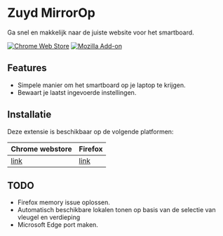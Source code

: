 # Zuyd MirrorOp

Ga snel en makkelijk naar de juiste website voor het smartboard.  

[![Chrome Web Store](https://img.shields.io/chrome-web-store/v/cjnhfanldejdcbepeobokiciojhbbgmk?color=informational&label=Chrome%20Web%20Store&style=for-the-badge)](https://chrome.google.com/webstore/detail/zuydop/cjnhfanldejdcbepeobokiciojhbbgmk)
[![Mozilla Add-on](https://img.shields.io/amo/v/zuydop?color=informational&style=for-the-badge)](https://addons.mozilla.org/nl/firefox/addon/zuydop/)

## Features

- Simpele manier om het smartboard op je laptop te krijgen.
- Bewaart je laatst ingevoerde instellingen.

## Installatie

Deze extensie is beschikbaar op de volgende platformen:

| Chrome webstore                                                                           | Firefox                                                     |
|-------------------------------------------------------------------------------------------|-------------------------------------------------------------|
| [link](https://chrome.google.com/webstore/detail/zuydop/cjnhfanldejdcbepeobokiciojhbbgmk) | [link](https://addons.mozilla.org/nl/firefox/addon/zuydop/) |

## TODO

- Firefox memory issue oplossen.
- Automatisch beschikbare lokalen tonen op basis van de selectie van vleugel en verdieping
- Microsoft Edge port maken.
